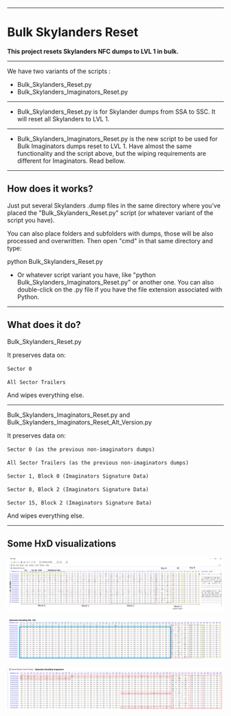----------------------------------------
# Bulk Skylanders Reset


**This project resets Skylanders NFC dumps to LVL 1 in bulk.**

----------------------------------------

We have two variants of the scripts :

- Bulk_Skylanders_Reset.py
- Bulk_Skylanders_Imaginators_Reset.py

----------------------------------------

- Bulk_Skylanders_Reset.py is for Skylander dumps from SSA to SSC. It will reset all Skylanders to LVL 1.

----------------------------------------

- Bulk_Skylanders_Imaginators_Reset.py is the new script to be used for Bulk Imaginators dumps reset to LVL 1.
Have almost the same functionality and the script above, but the wiping requirements are different for Imaginators. Read bellow.

----------------------------------------
How does it works?
----------------------------------------

Just put several Skylanders .dump files in the same directory where you've placed the "Bulk_Skylanders_Reset.py" script (or whatever variant of the script you have).

You can also place folders and subfolders with dumps, those will be also processed and overwritten.
Then open "cmd" in that same directory and type:

python Bulk_Skylanders_Reset.py

* Or whatever script variant you have, like "python Bulk_Skylanders_Imaginators_Reset.py" or another one. You can also double-click on the .py file if you have the file extension associated with Python.

----------------------------------------
What does it do?
----------------------------------------

Bulk_Skylanders_Reset.py

It preserves data on:

`Sector 0`

`All Sector Trailers`

And wipes everything else.

----------------------------------------

Bulk_Skylanders_Imaginators_Reset.py and Bulk_Skylanders_Imaginators_Reset_Alt_Version.py

It preserves data on:

`Sector 0 (as the previous non-imaginators dumps)`

`All Sector Trailers (as the previous non-imaginators dumps)`

`Sector 1, Block 0 (Imaginators Signature Data)`

`Sector 8, Block 2 (Imaginators Signature Data)`

`Sector 15, Block 2 (Imaginators Signature Data)`

And wipes everything else.

----------------------------------------
Some HxD visualizations
----------------------------------------
![00. Skylanders Hex Explained](https://raw.githubusercontent.com/t3hsuppli3r/Bulk-Skylanders-Reset/main/img/00.%20Skylanders%20Hex%20Explained.png)

![01. Skylanders Resetting SSA - SSC](https://raw.githubusercontent.com/t3hsuppli3r/Bulk-Skylanders-Reset/main/img/01.%20Skylanders%20Resetting%20SSA%20-%20SSC.png)

![02. Skylanders Resetting Imaginators](https://raw.githubusercontent.com/t3hsuppli3r/Bulk-Skylanders-Reset/main/img/02.%20Skylanders%20Resetting%20Imaginators.png)
